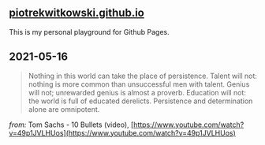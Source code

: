 ## [piotrekwitkowski.github.io](https://piotrekwitkowski.github.io)

This is my personal playground for Github Pages.

## 2021-05-16

> Nothing in this world can take the place of persistence. Talent will not: nothing is more common than unsuccessful men with talent. Genius will not; unrewarded genius is almost a proverb. Education will not: the world is full of educated derelicts. Persistence and determination alone are omnipotent.

*from:* Tom Sachs - 10 Bullets (video), [https://www.youtube.com/watch?v=49p1JVLHUos](https://www.youtube.com/watch?v=49p1JVLHUos)
